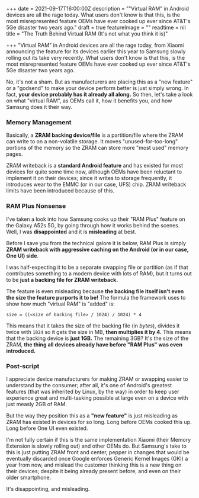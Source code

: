 +++
date = 2021-09-17T16:00:00Z
description = "\"Virtual RAM\" in Android devices are all the rage today. What users don't know is that this, is the most misrepresented feature OEMs have ever cooked up ever since AT&T's 5Ge disaster two years ago."
draft = true
featureImage = ""
readtime = nil
title = "The Truth Behind Virtual RAM (It's not what you think it is)"

+++
"Virtual RAM" in Android devices are all the rage today, from Xiaomi announcing the feature for its devices earlier this year to Samsung slowly rolling out its take very recently. What users don't know is that this, is the most misrepresented feature OEMs have ever cooked up ever since AT&T's 5Ge disaster two years ago.

No, it's not a sham. But as manufacturers are placing this as a "new feature" or a "godsend" to make your device perform better is just simply wrong. In fact, **your device probably has it already all along.** So then, let's take a look on what "virtual RAM", as OEMs call it, how it benefits you, and how Samsung does it their way.

### Memory Management

Basically, a **ZRAM backing device/file** is a partition/file where the ZRAM can write to on a non-volatile storage. It moves "unused-for-too-long" portions of the memory so the ZRAM can store more "most used" memory pages.

ZRAM writeback is a **standard Android feature** and has existed for most devices for quite some time now, although OEMs have been reluctant to implement it on their devices; since it writes to storage frequently, it introduces wear to the EMMC (or in our case, UFS) chip. ZRAM writeback limits have been introduced because of this.

### RAM Plus Nonsense

I've taken a look into how Samsung cooks up their "RAM Plus" feature on the Galaxy A52s 5G, by going through how it works behind the scenes. Well, I was **disappointed** and it is **misleading** at best.

Before I save you from the technical galore it is below, RAM Plus is simply **ZRAM writeback with aggressive caching on the Android (or in our case, One UI) side**.

I was half-expecting it to be a separate swapping file or partition (as if that contributes something to a modern device with lots of RAM), but it turns out to be **just a backing file for ZRAM writeback.**

The feature is even misleading because **the backing file itself isn't even the size the feature purports it to be!** The formula the framework uses to show how much "virtual RAM" is "added" is:

`size = ((<size of backing file> / 1024) / 1024) * 4`

This means that it takes the size of the backing file (in _bytes_), divides it twice with `1024` so it gets the size in MB, **then multiplies it by 4.** This means that the backing device is **just 1GB.** The remaining 3GB? It's the size of the ZRAM, **the thing all devices already have before "RAM Plus" was even introduced.**

### Post-script

I appreciate device manufacturers for making ZRAM or swapping easier to understand by the consumer; after all, it's one of Android's greatest features (that was inherited by Linux, by the way) in order to keep user experience great and multi-tasking possible at large even on a device with just measly 2GB of RAM.

But the way they position this as a **"new feature"** is just misleading as ZRAM has existed in devices for so long. Long before OEMs cooked this up. Long before One UI even existed.

I'm not fully certain if this is the same implementation Xiaomi (their Memory Extension is slowly rolling out) and other OEMs do. But Samsung's take to this is just putting ZRAM front and center, pepper in changes that would be eventually discarded once Google enforces Generic Kernel Images (GKI) a year from now, and mislead the customer thinking this is a new thing on their devices; despite it being already present before, and even on their older smartphone.

It's disappointing, and misleading.